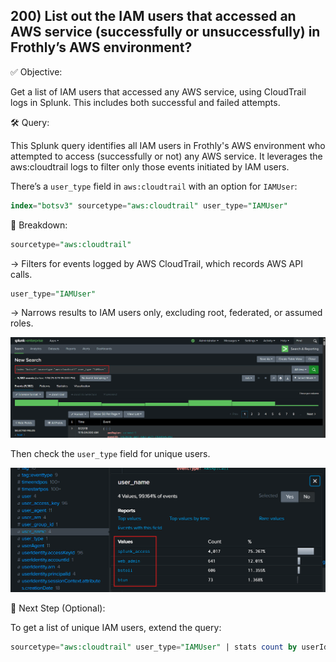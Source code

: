 ## 200) List out the IAM users that accessed an AWS service (successfully or unsuccessfully) in Frothly’s AWS environment?

✅ Objective:

Get a list of IAM users that accessed any AWS service, using CloudTrail logs in Splunk. This includes both successful and failed attempts.

🛠️ Query:

This Splunk query identifies all IAM users in Frothly's AWS environment who attempted to access (successfully or not) any AWS service. It leverages the aws:cloudtrail logs to filter only those events initiated by IAM users.

There’s a ```user_type``` field in ```aws:cloudtrail``` with an option for ```IAMUser```:

```SQL    
index="botsv3" sourcetype="aws:cloudtrail" user_type="IAMUser"
```
📌 Breakdown:

```SQL
sourcetype="aws:cloudtrail"
```
→ Filters for events logged by AWS CloudTrail, which records AWS API calls.

```SQL
user_type="IAMUser"
```
→ Narrows results to IAM users only, excluding root, federated, or assumed roles.

<p align="center"><img src="https://github.com/ssharma250894/BOTS/blob/main/Images/200_1.png"></p>

Then check the ```user_type``` field for unique users.

<p align="center"><img src="https://github.com/ssharma250894/BOTS/blob/main/Images/200_2.png"></p>

🔎 Next Step (Optional):

To get a list of unique IAM users, extend the query:

```SQL
sourcetype="aws:cloudtrail" user_type="IAMUser" | stats count by userIdentity.userName
```
